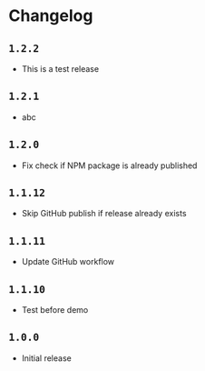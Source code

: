 # Changelog

## `1.2.2`

- This is a test release

## `1.2.1`

- abc

## `1.2.0`

- Fix check if NPM package is already published

## `1.1.12`

- Skip GitHub publish if release already exists

## `1.1.11`

- Update GitHub workflow

## `1.1.10`

- Test before demo

## `1.0.0`

- Initial release
